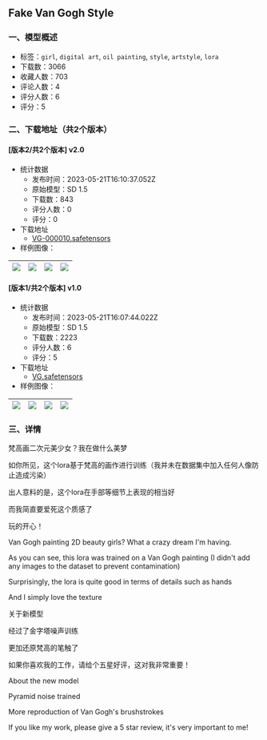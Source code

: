 ## Fake Van Gogh Style
### 一、模型概述

- 标签：`girl`, `digital art`, `oil painting`, `style`, `artstyle`, `lora`
- 下载数：3066
- 收藏人数：703
- 评论人数：4
- 评分人数：6
- 评分：5

### 二、下载地址（共2个版本）

#### [版本2/共2个版本] v2.0

- 统计数据
  - 发布时间：2023-05-21T16:10:37.052Z
  - 原始模型：SD 1.5
  - 下载数：843
  - 评分人数：0
  - 评分：0
- 下载地址
  - [VG-000010.safetensors](https://civitai.com/api/download/models/76997)
- 样例图像：

| <img src="https://image.civitai.com/xG1nkqKTMzGDvpLrqFT7WA/69256690-d5be-45b0-a9fb-d327a323983f/width=450/863182.jpeg" /> | <img src="https://image.civitai.com/xG1nkqKTMzGDvpLrqFT7WA/a7f4e183-d303-4ea8-ac60-1938c0356f11/width=450/863184.jpeg" /> | <img src="https://image.civitai.com/xG1nkqKTMzGDvpLrqFT7WA/73542951-51cc-400c-a89e-3d281089ab10/width=450/863186.jpeg" /> | <img src="https://image.civitai.com/xG1nkqKTMzGDvpLrqFT7WA/19399c1c-bbe7-40ed-8caa-8cf9a5c11c39/width=450/863190.jpeg" /> |
| ---- | ---- | ---- | ---- |

#### [版本1/共2个版本] v1.0

- 统计数据
  - 发布时间：2023-05-21T16:07:44.022Z
  - 原始模型：SD 1.5
  - 下载数：2223
  - 评分人数：6
  - 评分：5
- 下载地址
  - [VG.safetensors](https://civitai.com/api/download/models/32017)
- 样例图像：

| <img src="https://image.civitai.com/xG1nkqKTMzGDvpLrqFT7WA/7e84bf60-9d89-4e70-8429-d6682573a700/width=450/364144.jpeg" /> | <img src="https://image.civitai.com/xG1nkqKTMzGDvpLrqFT7WA/45f94c6a-46c3-4f8c-6cd4-2386655ce200/width=450/364143.jpeg" /> | <img src="https://image.civitai.com/xG1nkqKTMzGDvpLrqFT7WA/af64dad5-ce7c-4ca3-0c2d-94d425044b00/width=450/364142.jpeg" /> | <img src="https://image.civitai.com/xG1nkqKTMzGDvpLrqFT7WA/bab600cf-298c-46e7-ca34-656b51aa4a00/width=450/364141.jpeg" /> |
| ---- | ---- | ---- | ---- |


### 三、详情
<p>梵高画二次元美少女？我在做什么美梦</p><p>如你所见，这个lora基于梵高的画作进行训练（我并未在数据集中加入任何人像防止造成污染）</p><p>出人意料的是，这个lora在手部等细节上表现的相当好</p><p>而我简直要爱死这个质感了</p><p>玩的开心！</p><p>Van Gogh painting 2D beauty girls? What a crazy dream I'm having.</p><p>As you can see, this lora was trained on a Van Gogh painting (I didn't add any images to the dataset to prevent contamination)</p><p>Surprisingly, the lora is quite good in terms of details such as hands</p><p>And I simply love the texture</p><p>关于新模型</p><p>经过了金字塔噪声训练</p><p>更加还原梵高的笔触了</p><p>如果你喜欢我的工作，请给个五星好评，这对我非常重要！</p><p>About the new model</p><p>Pyramid noise trained</p><p>More reproduction of Van Gogh's brushstrokes</p><p>If you like my work, please give a 5 star review, it's very important to me!</p>